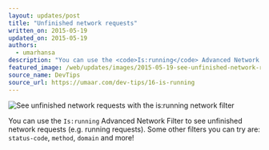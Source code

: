 ```yaml
---
layout: updates/post
title: "Unfinished network requests"
written_on: 2015-05-19
updated_on: 2015-05-19
authors:
  - umarhansa
description: "You can use the <code>Is:running</code> Advanced Network Filter to see unfinished network requests (e.g. running requests)."
featured_image: /web/updates/images/2015-05-19-see-unfinished-network-requests-with-the-is-running-network-filter/is-running.gif
source_name: DevTips
source_url: https://umaar.com/dev-tips/16-is-running
---
```

<img src="/web/updates/images/2015-05-19-see-unfinished-network-requests-with-the-is-running-network-filter/is-running.gif" alt="See unfinished network requests with the is:running network filter">

You can use the <code>Is:running</code> Advanced Network Filter to see unfinished network requests (e.g. running requests). Some other filters you can try are: <code>status-code</code>, <code>method</code>, <code>domain</code> and more!
